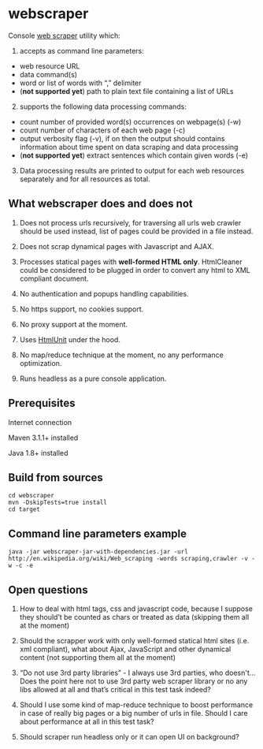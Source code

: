 webscraper
==========

Console [web scraper](http://en.wikipedia.org/wiki/Web_scraping) utility which:

1. accepts as command line parameters:

 - web resource URL 
 - data command(s)
 - word or list of words with “,” delimiter
 - (__not supported yet__) path to plain text file containing a list of URLs

2. supports the following data processing commands:

 - count number of provided word(s) occurrences on webpage(s) (-w)
 - count number of characters of each web page (-c)
 - output verbosity flag (-v), if on then the output should contains information about time spent on data scraping and data processing
 - (__not supported yet__) extract sentences which contain given words (-e)

3. Data processing results are printed to output for each web resources separately and for all resources as total.
    
What webscraper does and does not
---------------------------------

1. Does not process urls recursively, for traversing all urls web crawler should be used instead, list of pages could be provided in a file instead.
  
2. Does not scrap dynamical pages with Javascript and AJAX.
  
3. Processes statical pages with __well-formed HTML only__.  HtmlCleaner could be considered to be plugged in order to convert any html to XML compliant document.
  
4. No authentication and popups handling capabilities.

5. No https support, no cookies support.
  
6. No proxy support at the moment.

7. Uses [HtmlUnit](http://htmlunit.sourceforge.net) under the hood.

8. No map/reduce technique at the moment, no any performance optimization. 

9. Runs headless as a pure console application.                                
  
Prerequisites
-------------

Internet connection

Maven 3.1.1+ installed 

Java 1.8+ installed

Build from sources
------------------

    cd webscraper
    mvn -DskipTests=true install
    cd target
    
Command line parameters example
-------------------------------

    java -jar webscraper-jar-with-dependencies.jar -url http://en.wikipedia.org/wiki/Web_scraping -words scraping,crawler -v -w -c -e   

Open questions
--------------

1. How to deal with html tags, css and javascript code, because I suppose they should’t be counted as chars or treated as data (skipping them all at the moment)

2. Should the scrapper work with only well-formed statical html sites (i.e. xml compliant), what about Ajax, JavaScript and other dynamical content (not supporting them all at the moment)

3. “Do not use 3rd party libraries” - I always use 3rd parties, who doesn't... Does the point here not to use 3rd party web scraper library or no any libs allowed at all and that’s critical in this test task indeed?

4. Should I use some kind of map-reduce technique to boost performance in case of really big pages or a big number of urls in file. Should I care about performance at all in this test task?

5. Should scraper run headless only or it can open UI on background?
